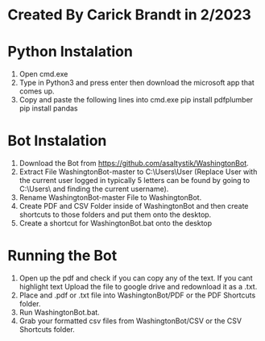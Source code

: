 # Created By Carick Brandt in 2/2023

# Python Instalation
1. Open cmd.exe
2. Type in Python3 and press enter then download the microsoft app that comes up.
3. Copy and paste the following lines into cmd.exe
    pip install pdfplumber
    pip install pandas


# Bot Instalation
1. Download the Bot from https://github.com/asaltystik/WashingtonBot.
2. Extract File WashingtonBot-master to C:\Users\User 
    (Replace User with the current user logged in typically 5 letters can be found by going to C:\Users\ and finding the current username).
3. Rename WashingtonBot-master File to WashingtonBot.
4. Create PDF and CSV Folder inside of WashingtonBot and then create shortcuts to those folders and put them onto the desktop.
5. Create a shortcut for WashingtonBot.bat onto the desktop


# Running the Bot
1. Open up the pdf and check if you can copy any of the text. If you cant highlight text Upload the file to google drive and redownload it as a .txt.
2. Place and .pdf or .txt file into WashingtonBot/PDF or the PDF Shortcuts folder.
3. Run WashingtonBot.bat.
4. Grab your formatted csv files from WashingtonBot/CSV or the CSV Shortcuts folder.
